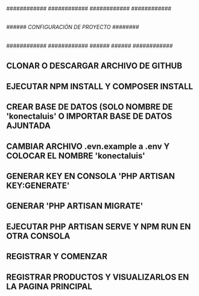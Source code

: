 ###### ############ ############ ############ ############ ######
###### ######  CONFIGURACIÓN DE PROYECTO        ######## ########
###### ############ ############ ###### ###### ############ #####

## CLONAR O DESCARGAR ARCHIVO DE GITHUB
## EJECUTAR NPM INSTALL Y COMPOSER INSTALL
## CREAR BASE DE DATOS (SOLO NOMBRE DE 'konectaluis' O IMPORTAR BASE DE DATOS AJUNTADA 
## CAMBIAR ARCHIVO .evn.example a .env Y COLOCAR EL NOMBRE 'konectaluis'
## GENERAR KEY EN CONSOLA 'PHP ARTISAN KEY:GENERATE'
## GENERAR 'PHP ARTISAN MIGRATE'
## EJECUTAR PHP ARTISAN SERVE Y NPM RUN EN OTRA CONSOLA
## REGISTRAR Y COMENZAR
## REGISTRAR PRODUCTOS Y VISUALIZARLOS EN LA PAGINA PRINCIPAL
